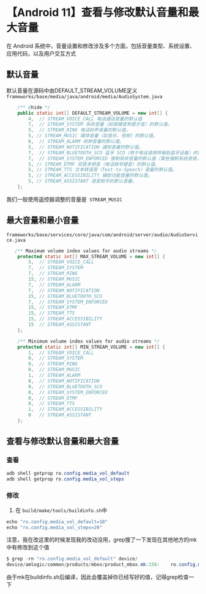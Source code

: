 
# 【Android 11】查看与修改默认音量和最大音量

在 Android 系统中，音量设置和修改涉及多个方面，包括音量类型、系统设置、应用代码，以及用户交互方式
## 默认音量
默认音量在源码中由DEFAULT_STREAM_VOLUME定义
`frameworks/base/media/java/android/media/AudioSystem.java`

```java
    /** @hide */
    public static int[] DEFAULT_STREAM_VOLUME = new int[] {
        4,  // STREAM_VOICE_CALL 电话通话音量的默认值
        7,  // STREAM_SYSTEM 系统音量（如按键音和提示音）的默认值。
        5,  // STREAM_RING 电话铃声音量的默认值。
        5, // STREAM_MUSIC 媒体音量（如音乐、视频）的默认值。
        6,  // STREAM_ALARM 闹钟音量的默认值。
        5,  // STREAM_NOTIFICATION 通知音量的默认值。
        7,  // STREAM_BLUETOOTH_SCO 蓝牙 SCO（用于电话音频传输到蓝牙设备）的默认音量值。
        7,  // STREAM_SYSTEM_ENFORCED 强制系统音量的默认值（某些强制系统音效，如安全警告音）。
        5, // STREAM_DTMF 双音多频音（电话拨号键音）的默认值。
        5, // STREAM_TTS 文本转语音（Text-to-Speech）音量的默认值。
        5, // STREAM_ACCESSIBILITY 辅助功能音量的默认值。
        5, // STREAM_ASSISTANT 语音助手的默认音量。
    };

```
我们一般使用遥控器调整的音量是` STREAM_MUSIC`
## 最大音量和最小音量
`frameworks/base/services/core/java/com/android/server/audio/AudioService.java`
```java
   /** Maximum volume index values for audio streams */
    protected static int[] MAX_STREAM_VOLUME = new int[] {
        5,  // STREAM_VOICE_CALL
        7,  // STREAM_SYSTEM
        7,  // STREAM_RING
        15, // STREAM_MUSIC
        7,  // STREAM_ALARM
        7,  // STREAM_NOTIFICATION
        15, // STREAM_BLUETOOTH_SCO
        7,  // STREAM_SYSTEM_ENFORCED
        15, // STREAM_DTMF
        15, // STREAM_TTS
        15, // STREAM_ACCESSIBILITY
        15  // STREAM_ASSISTANT
    };

    /** Minimum volume index values for audio streams */
    protected static int[] MIN_STREAM_VOLUME = new int[] {
        1,  // STREAM_VOICE_CALL
        0,  // STREAM_SYSTEM
        0,  // STREAM_RING
        0,  // STREAM_MUSIC
        1,  // STREAM_ALARM
        0,  // STREAM_NOTIFICATION
        0,  // STREAM_BLUETOOTH_SCO
        0,  // STREAM_SYSTEM_ENFORCED
        0,  // STREAM_DTMF
        0,  // STREAM_TTS
        1,  // STREAM_ACCESSIBILITY
        0   // STREAM_ASSISTANT
    };

```
## 查看与修改默认音量和最大音量
### 查看

```java
adb shell getprop ro.config.media_vol_default
adb shell getprop ro.config.media_vol_steps
```
### 修改
1. 在 `build/make/tools/buildinfo.sh`中

```java
echo "ro.config.media_vol_default=10"
echo "ro.config.media_vol_steps=20"
```
注意，我在改这里的时候发现我的改动没用，grep搜了一下发现在其他地方的mk中有修改到这个值

```java
$ grep -rn "ro.config.media_vol_default" device/
device/amlogic/common/products/mbox/product_mbox.mk:156:    ro.config.media_vol_default=13
```
由于mk在buildinfo.sh后编译，因此会覆盖掉你已经写好的值，记得grep检查一下
